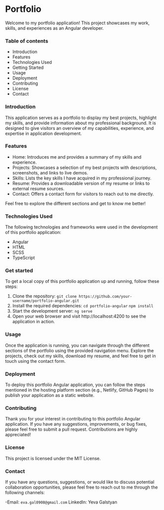 # Portfolio

Welcome to my portfolio application! This project showcases my work, skills, and experiences as an Angular developer.

### Table of contents

- Introduction
- Features
- Technologies Used
- Getting Started
- Usage
- Deployment
- Contributing
- License
- Contact

### Introduction

This application serves as a portfolio to display my best projects, 
highlight my skills, and provide information about my professional background. 
It is designed to give visitors an overview of my capabilities, experience, 
and expertise in application development.

### Features

- Home: Introduces me and provides a summary of my skills and experience. 
- Projects: Showcases a selection of my best projects with descriptions, screenshots, and links to live demos. 
- Skills: Lists the key skills I have acquired in my professional journey. 
- Resume: Provides a downloadable version of my resume or links to external resume sources. 
- Contact: Offers a contact form for visitors to reach out to me directly.

Feel free to explore the different sections and get to know me better!

### Technologies Used

The following technologies and frameworks were used in the development of this portfolio application:

- Angular
- HTML
- SCSS
- TypeScript

### Get started
To get a local copy of this portfolio application up and running, follow these steps:

1. Clone the repository: `git clone https://github.com/your-username/portfolio-angular.git`
2. Install the required dependencies: `cd portfolio-angular` `npm install`
3. Start the development server: `ng serve`
4. Open your web browser and visit http://localhost:4200 to see the application in action.

### Usage
Once the application is running, you can navigate through the different sections of the portfolio using 
the provided navigation menu. Explore the projects, check out my skills, download my resume, and feel 
free to get in touch using the contact form.

### Deployment
To deploy this portfolio Angular application, you can follow the steps mentioned in 
the hosting platform section (e.g., Netlify, GitHub Pages) to publish your application as a static website.

### Contributing
Thank you for your interest in contributing to this portfolio Angular application. 
If you have any suggestions, improvements, or bug fixes, please feel free to submit a pull request.
Contributions are highly appreciated!

### License
This project is licensed under the MIT License.

### Contact

If you have any questions, suggestions, or would like to discuss potential collaboration opportunities,
please feel free to reach out to me through the following channels:

-Email: `eva.gal0908@gmail.com`
LinkedIn: Yeva Galstyan
